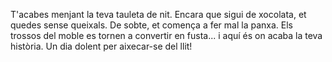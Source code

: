 T'acabes menjant la teva tauleta de nit. Encara que sigui de xocolata, et quedes sense queixals. De sobte, et comença a fer mal la panxa. Els trossos del moble es tornen a convertir en fusta... i aquí és on acaba la teva història. Un dia dolent per aixecar-se del llit!